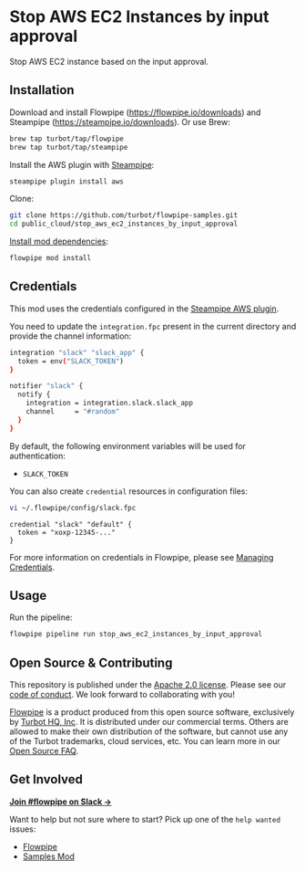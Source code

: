 # Stop AWS EC2 Instances by input approval

Stop AWS EC2 instance based on the input approval.

## Installation

Download and install Flowpipe (https://flowpipe.io/downloads) and Steampipe (https://steampipe.io/downloads). Or use Brew:

```sh
brew tap turbot/tap/flowpipe
brew tap turbot/tap/steampipe
```

Install the AWS plugin with [Steampipe](https://steampipe.io):

```sh
steampipe plugin install aws
```

Clone:

```sh
git clone https://github.com/turbot/flowpipe-samples.git
cd public_cloud/stop_aws_ec2_instances_by_input_approval
```

[Install mod dependencies](https://flowpipe.io/docs/build/mod-dependencies#mod-dependencies):

```sh
flowpipe mod install
```

## Credentials

This mod uses the credentials configured in the [Steampipe AWS plugin](https://hub.steampipe.io/plugins/turbot/aws).

You need to update the `integration.fpc` present in the current directory and provide the channel information:

```sh
integration "slack" "slack_app" {
  token = env("SLACK_TOKEN")
}

notifier "slack" {
  notify {
    integration = integration.slack.slack_app
    channel     = "#random"
  }
}
```

By default, the following environment variables will be used for authentication:

- `SLACK_TOKEN`

You can also create `credential` resources in configuration files:

```sh
vi ~/.flowpipe/config/slack.fpc
```

```hcl
credential "slack" "default" {
  token = "xoxp-12345-..."
}
```

For more information on credentials in Flowpipe, please see [Managing Credentials](https://flowpipe.io/docs/run/credentials).

## Usage

Run the pipeline:

```sh
flowpipe pipeline run stop_aws_ec2_instances_by_input_approval
```

## Open Source & Contributing

This repository is published under the [Apache 2.0 license](https://www.apache.org/licenses/LICENSE-2.0). Please see our [code of conduct](https://github.com/turbot/.github/blob/main/CODE_OF_CONDUCT.md). We look forward to collaborating with you!

[Flowpipe](https://flowpipe.io) is a product produced from this open source software, exclusively by [Turbot HQ, Inc](https://turbot.com). It is distributed under our commercial terms. Others are allowed to make their own distribution of the software, but cannot use any of the Turbot trademarks, cloud services, etc. You can learn more in our [Open Source FAQ](https://turbot.com/open-source).

## Get Involved

**[Join #flowpipe on Slack →](https://flowpipe.io/community/join)**

Want to help but not sure where to start? Pick up one of the `help wanted` issues:

- [Flowpipe](https://github.com/turbot/flowpipe/labels/help%20wanted)
- [Samples Mod](https://github.com/turbot/flowpipe-samples/labels/help%20wanted)
